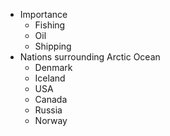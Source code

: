 - Importance
	- Fishing
	- Oil
	- Shipping
- Nations surrounding Arctic Ocean
	- Denmark
	- Iceland
	- USA
	- Canada
	- Russia
	- Norway
